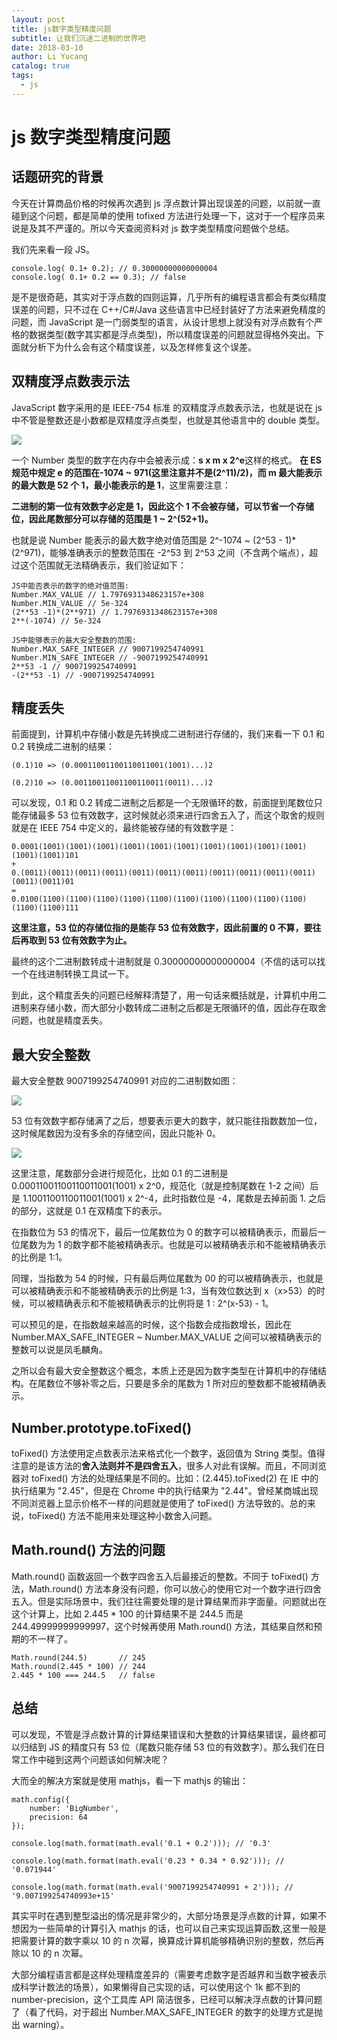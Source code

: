 ```yaml
---
layout: post
title: js数字类型精度问题
subtitle: 让我们沉迷二进制的世界吧
date: 2018-03-10
author: Li Yucang
catalog: true
tags:
  - js
---
```


# js 数字类型精度问题

## 话题研究的背景

今天在计算商品价格的时候再次遇到 js 浮点数计算出现误差的问题，以前就一直碰到这个问题，都是简单的使用 tofixed 方法进行处理一下，这对于一个程序员来说是及其不严谨的。所以今天查阅资料对 js 数字类型精度问题做个总结。

我们先来看一段 JS。

```
console.log( 0.1+ 0.2); // 0.30000000000000004
console.log( 0.1+ 0.2 == 0.3); // false
```

是不是很奇葩，其实对于浮点数的四则运算，几乎所有的编程语言都会有类似精度误差的问题，只不过在 C++/C#/Java 这些语言中已经封装好了方法来避免精度的问题，而 JavaScript 是一门弱类型的语言，从设计思想上就没有对浮点数有个严格的数据类型(数字其实都是浮点类型)，所以精度误差的问题就显得格外突出。下面就分析下为什么会有这个精度误差，以及怎样修复这个误差。

## 双精度浮点数表示法

JavaScript 数字采用的是 IEEE-754 标准 的双精度浮点数表示法，也就是说在 js 中不管是整数还是小数都是双精度浮点类型，也就是其他语言中的 double 类型。

![](http://cdn.vivigo.xyz/blog/1552642295784_7171.jpg)

一个 Number 类型的数字在内存中会被表示成：**s x m x 2^e**这样的格式。 **在 ES 规范中规定 e 的范围在-1074 ~ 971(这里注意并不是(2^11)/2)，而 m 最大能表示的最大数是 52 个 1，最小能表示的是 1**，这里需要注意：

**二进制的第一位有效数字必定是 1，因此这个 1 不会被存储，可以节省一个存储位，因此尾数部分可以存储的范围是 1 ~ 2^(52+1)。**

也就是说 Number 能表示的最大数字绝对值范围是 2^-1074 ~ (2^53 - 1)\*(2^971)，能够准确表示的整数范围在 -2^53 到 2^53 之间（不含两个端点），超过这个范围就无法精确表示，我们验证如下：

```
JS中能否表示的数字的绝对值范围:
Number.MAX_VALUE // 1.7976931348623157e+308
Number.MIN_VALUE // 5e-324
(2**53 -1)*(2**971) // 1.7976931348623157e+308
2**(-1074) // 5e-324

JS中能够表示的最大安全整数的范围:
Number.MAX_SAFE_INTEGER // 9007199254740991
Number.MIN_SAFE_INTEGER // -9007199254740991
2**53 -1 // 9007199254740991
-(2**53 -1) // -9007199254740991
```

## 精度丢失

前面提到，计算机中存储小数是先转换成二进制进行存储的，我们来看一下 0.1 和 0.2 转换成二进制的结果：

```
(0.1)10 => (0.00011001100110011001(1001)...)2

(0.2)10 => (0.00110011001100110011(0011)...)2
```

可以发现，0.1 和 0.2 转成二进制之后都是一个无限循环的数，前面提到尾数位只能存储最多 53 位有效数字，这时候就必须来进行四舍五入了，而这个取舍的规则就是在 IEEE 754 中定义的，最终能被存储的有效数字是：

```
0.0001(1001)(1001)(1001)(1001)(1001)(1001)(1001)(1001)(1001)(1001)(1001)(1001)101
+
0.(0011)(0011)(0011)(0011)(0011)(0011)(0011)(0011)(0011)(0011)(0011)(0011)(0011)01
=
0.0100(1100)(1100)(1100)(1100)(1100)(1100)(1100)(1100)(1100)(1100)(1100)(1100)111
```

**这里注意，53 位的存储位指的是能存 53 位有效数字，因此前置的 0 不算，要往后再取到 53 位有效数字为止。**

最终的这个二进制数转成十进制就是 0.30000000000000004（不信的话可以找一个在线进制转换工具试一下。

到此，这个精度丢失的问题已经解释清楚了，用一句话来概括就是，计算机中用二进制来存储小数，而大部分小数转成二进制之后都是无限循环的值，因此存在取舍问题，也就是精度丢失。

## 最大安全整数

最大安全整数 9007199254740991 对应的二进制数如图：

![](http://cdn.vivigo.xyz/blog/1552642295878_8331.jpg)

53 位有效数字都存储满了之后，想要表示更大的数字，就只能往指数数加一位，这时候尾数因为没有多余的存储空间，因此只能补 0。

![](http://cdn.vivigo.xyz/blog/1552642295951_596.jpg)

这里注意，尾数部分会进行规范化，比如 0.1 的二进制是 0.00011001100110011001(1001) x 2^0，规范化（就是控制尾数在 1-2 之间）后是 1.1001100110011001(1001) x 2^-4，此时指数位是 -4，尾数是去掉前面 1. 之后的部分，这就是 0.1 在双精度下的表示。

在指数位为 53 的情况下，最后一位尾数位为 0 的数字可以被精确表示，而最后一位尾数为为 1 的数字都不能被精确表示。也就是可以被精确表示和不能被精确表示的比例是 1:1。

同理，当指数为 54 的时候，只有最后两位尾数为 00 的可以被精确表示，也就是可以被精确表示和不能被精确表示的比例是 1:3，当有效位数达到 x（x>53）的时候，可以被精确表示和不能被精确表示的比例将是 1 : 2^(x-53) - 1。

可以预见的是，在指数越来越高的时候，这个指数会成指数增长，因此在 Number.MAX_SAFE_INTEGER ~ Number.MAX_VALUE 之间可以被精确表示的整数可以说是凤毛麟角。

之所以会有最大安全整数这个概念，本质上还是因为数字类型在计算机中的存储结构。在尾数位不够补零之后，只要是多余的尾数为 1 所对应的整数都不能被精确表示。

## Number.prototype.toFixed()

toFixed() 方法使用定点数表示法来格式化一个数字，返回值为 String 类型。值得注意的是该方法的**舍入法则并不是四舍五入**，很多人对此有误解。而且，不同浏览器对 toFixed() 方法的处理结果是不同的。比如：(2.445).toFixed(2) 在 IE 中的执行结果为 "2.45"，但是在 Chrome 中的执行结果为 "2.44"。曾经某商城出现不同浏览器上显示价格不一样的问题就是使用了 toFixed() 方法导致的。总的来说，toFixed() 方法不能用来处理这种小数舍入问题。

## Math.round() 方法的问题

Math.round() 函数返回一个数字四舍五入后最接近的整数。不同于 toFixed() 方法，Math.round() 方法本身没有问题，你可以放心的使用它对一个数字进行四舍五入。但是实际场景中，我们往往需要处理的是计算结果而非字面量。问题就出在这个计算上，比如 2.445 \* 100 的计算结果不是 244.5 而是 244.49999999999997，这个时候再使用 Math.round() 方法，其结果自然和预期的不一样了。

```
Math.round(244.5)       // 245
Math.round(2.445 * 100) // 244
2.445 * 100 === 244.5   // false
```

## 总结

可以发现，不管是浮点数计算的计算结果错误和大整数的计算结果错误，最终都可以归结到 JS 的精度只有 53 位（尾数只能存储 53 位的有效数字）。那么我们在日常工作中碰到这两个问题该如何解决呢？

大而全的解决方案就是使用 mathjs，看一下 mathjs 的输出：

```
math.config({
    number: 'BigNumber',
    precision: 64
});

console.log(math.format(math.eval('0.1 + 0.2'))); // '0.3'

console.log(math.format(math.eval('0.23 * 0.34 * 0.92'))); // '0.071944'

console.log(math.format(math.eval('9007199254740991 + 2'))); // '9.007199254740993e+15'

```

其实平时在遇到整型溢出的情况是非常少的，大部分场景是浮点数的计算，如果不想因为一些简单的计算引入 mathjs 的话，也可以自己来实现运算函数,这里一般是把需要计算的数字乘以 10 的 n 次幂，换算成计算机能够精确识别的整数，然后再除以 10 的 n 次幂。

大部分编程语言都是这样处理精度差异的（需要考虑数字是否越界和当数字被表示成科学计数法的场景），如果懒得自己实现的话，可以使用这个 1k 都不到的 number-precision，这个工具库 API 简洁很多，已经可以解决浮点数的计算问题了（看了代码，对于超出 Number.MAX_SAFE_INTEGER 的数字的处理方式是抛出 warning）。
